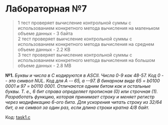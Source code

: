 # Лабораторная №7

> 1 тест проверяет вычисление контрольной суммы с использованием конкретного метода вычисления на маленьком объеме данных - 3 байта\
2 тест проверяет выичсление контрольной суммы с использованием конкретного метода вычисления на среднем объеме данных - 2.2 KB\
3 тест проверяет вычисление контрольной суммы с использованием конкретного метода вычисления на большом объеме данных - 2.8 MB


**№1.** *Буквы и числа в С кодируются в ASCII. Числа 0-9 как 48-57. Код 0 -- это символ NUL. Код для A -- 65, a --97. В бинарном виде 65 = b0100 0001 и 97 = b0110 0001.
         Отличаются одним битом как и остальные буквы. Т. е., 6 бит справа определяет прописная (0) или строчная (1).
         Разработать функцию, которая принимает строку и меняет регистр через модификацию 6-ого бита. Для ускорения читать строку из 32/64 бит, а не символ за один раз, если длина строки кратна 4/8 байт.*
         
Код: [task1.c](https://github.com/sapiest/OS_labs/blob/master/Lab7/main.c)

     
         
         
